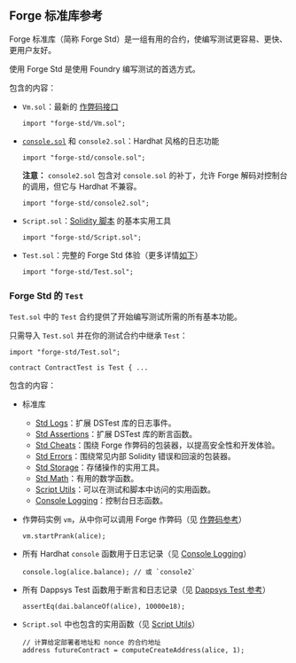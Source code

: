 ## Forge 标准库参考

Forge 标准库（简称 Forge Std）是一组有用的合约，使编写测试更容易、更快、更用户友好。

使用 Forge Std 是使用 Foundry 编写测试的首选方式。

包含的内容：

- `Vm.sol`：最新的 [作弊码接口](../../cheatcodes/#cheatcodes-interface)

    ```solidity
    import "forge-std/Vm.sol";
    ```

- [`console.sol`](./console-log.md) 和 `console2.sol`：Hardhat 风格的日志功能

    ```solidity
    import "forge-std/console.sol";
    ```

    **注意：** `console2.sol` 包含对 `console.sol` 的补丁，允许 Forge 解码对控制台的调用，但它与 Hardhat 不兼容。

    ```solidity
    import "forge-std/console2.sol";
    ```

- `Script.sol`：[Solidity 脚本](../../tutorials/solidity-scripting.md) 的基本实用工具

    ```solidity
    import "forge-std/Script.sol";
    ```

- `Test.sol`：完整的 Forge Std 体验（更多详情[如下](#forge-stds-test)）

    ```solidity
    import "forge-std/Test.sol";
    ```

### Forge Std 的 `Test`

`Test.sol` 中的 `Test` 合约提供了开始编写测试所需的所有基本功能。

只需导入 `Test.sol` 并在你的测试合约中继承 `Test`：

```solidity
import "forge-std/Test.sol";

contract ContractTest is Test { ...
```

包含的内容：

- 标准库
  - [Std Logs](./std-logs.md)：扩展 DSTest 库的日志事件。
  - [Std Assertions](./std-assertions.md)：扩展 DSTest 库的断言函数。
  - [Std Cheats](./std-cheats.md)：围绕 Forge 作弊码的包装器，以提高安全性和开发体验。
  - [Std Errors](./std-errors.md)：围绕常见内部 Solidity 错误和回滚的包装器。
  - [Std Storage](./std-storage.md)：存储操作的实用工具。
  - [Std Math](./std-math.md)：有用的数学函数。
  - [Script Utils](./script-utils.md)：可以在测试和脚本中访问的实用函数。
  - [Console Logging](./console-log.md)：控制台日志函数。

- 作弊码实例 `vm`，从中你可以调用 Forge 作弊码（见 [作弊码参考](../../cheatcodes/)）

    ```solidity
    vm.startPrank(alice);
    ```

- 所有 Hardhat `console` 函数用于日志记录（见 [Console Logging](./console-log.md)）

    ```solidity
    console.log(alice.balance); // 或 `console2`
    ```

- 所有 Dappsys Test 函数用于断言和日志记录（见 [Dappsys Test 参考](../ds-test.md)）

    ```solidity
    assertEq(dai.balanceOf(alice), 10000e18);
    ```

- `Script.sol` 中也包含的实用函数（见 [Script Utils](./script-utils.md)）

    ```solidity
    // 计算给定部署者地址和 nonce 的合约地址
    address futureContract = computeCreateAddress(alice, 1);
    ```